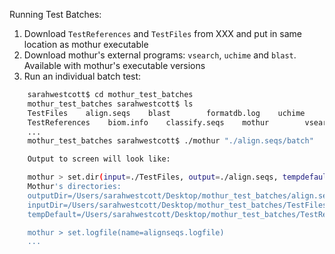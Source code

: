 Running Test Batches:

1. Download `TestReferences` and `TestFiles` from XXX and put in same location as mothur executable
2. Download mothur's external programs: `vsearch`, `uchime` and `blast`. Available with mothur's executable versions
3. Run an individual batch test:

```bash 
    sarahwestcott$ cd mothur_test_batches
    mothur_test_batches sarahwestcott$ ls
    TestFiles    align.seqs    blast        formatdb.log    uchime
    TestReferences    biom.info    classify.seqs    mothur        vsearch
    ...
    mothur_test_batches sarahwestcott$ ./mothur "./align.seqs/batch"

    Output to screen will look like:

    mothur > set.dir(input=./TestFiles, output=./align.seqs, tempdefault=./TestReferences)
    Mothur's directories:
    outputDir=/Users/sarahwestcott/Desktop/mothur_test_batches/align.seqs/
    inputDir=/Users/sarahwestcott/Desktop/mothur_test_batches/TestFiles/
    tempDefault=/Users/sarahwestcott/Desktop/mothur_test_batches/TestReferences/

    mothur > set.logfile(name=alignseqs.logfile)
    ...
```
